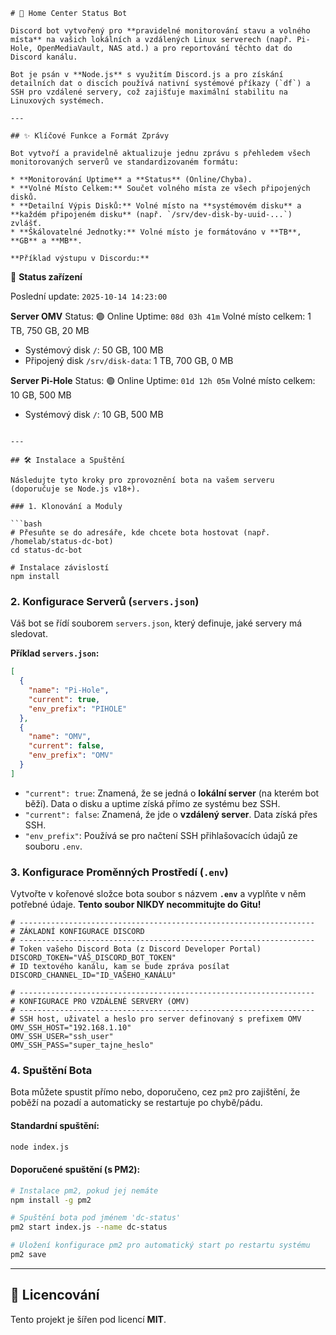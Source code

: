 ```
# 📡 Home Center Status Bot

Discord bot vytvořený pro **pravidelné monitorování stavu a volného místa** na vašich lokálních a vzdálených Linux serverech (např. Pi-Hole, OpenMediaVault, NAS atd.) a pro reportování těchto dat do Discord kanálu.

Bot je psán v **Node.js** s využitím Discord.js a pro získání detailních dat o discích používá nativní systémové příkazy (`df`) a SSH pro vzdálené servery, což zajišťuje maximální stabilitu na Linuxových systémech.

---

## ✨ Klíčové Funkce a Formát Zprávy

Bot vytvoří a pravidelně aktualizuje jednu zprávu s přehledem všech monitorovaných serverů ve standardizovaném formátu:

* **Monitorování Uptime** a **Status** (Online/Chyba).
* **Volné Místo Celkem:** Součet volného místa ze všech připojených disků.
* **Detailní Výpis Disků:** Volné místo na **systémovém disku** a **každém připojeném disku** (např. `/srv/dev-disk-by-uuid-...`) zvlášť.
* **Škálovatelné Jednotky:** Volné místo je formátováno v **TB**, **GB** a **MB**.

**Příklad výstupu v Discordu:**

```

📡 **Status zařízení**

Poslední update: `2025-10-14 14:23:00`

**Server OMV**
Status: 🟢 Online
Uptime: `08d 03h 41m`
Volné místo celkem: 1 TB, 750 GB, 20 MB

  - Systémový disk `/`: 50 GB, 100 MB
  - Připojený disk `/srv/disk-data`: 1 TB, 700 GB, 0 MB

**Server Pi-Hole**
Status: 🟢 Online
Uptime: `01d 12h 05m`
Volné místo celkem: 10 GB, 500 MB

  - Systémový disk `/`: 10 GB, 500 MB

<!-- end list -->

````

---

## 🛠️ Instalace a Spuštění

Následujte tyto kroky pro zprovoznění bota na vašem serveru (doporučuje se Node.js v18+).

### 1. Klonování a Moduly

```bash
# Přesuňte se do adresáře, kde chcete bota hostovat (např. /homelab/status-dc-bot)
cd status-dc-bot

# Instalace závislostí
npm install
````

### 2\. Konfigurace Serverů (`servers.json`)

Váš bot se řídí souborem `servers.json`, který definuje, jaké servery má sledovat.

**Příklad `servers.json`:**

```json
[
  {
    "name": "Pi-Hole",
    "current": true,
    "env_prefix": "PIHOLE" 
  },
  {
    "name": "OMV",
    "current": false,
    "env_prefix": "OMV" 
  }
]
```

  * `"current": true`: Znamená, že se jedná o **lokální server** (na kterém bot běží). Data o disku a uptime získá přímo ze systému bez SSH.
  * `"current": false`: Znamená, že jde o **vzdálený server**. Data získá přes SSH.
  * `"env_prefix"`: Používá se pro načtení SSH přihlašovacích údajů ze souboru `.env`.

### 3\. Konfigurace Proměnných Prostředí (`.env`)

Vytvořte v kořenové složce bota soubor s názvem **`.env`** a vyplňte v něm potřebné údaje. **Tento soubor NIKDY necommitujte do Gitu\!**

```dotenv
# ------------------------------------------------------------------
# ZÁKLADNÍ KONFIGURACE DISCORD
# ------------------------------------------------------------------
# Token vašeho Discord Bota (z Discord Developer Portal)
DISCORD_TOKEN="VÁŠ_DISCORD_BOT_TOKEN"
# ID textového kanálu, kam se bude zpráva posílat
DISCORD_CHANNEL_ID="ID_VAŠEHO_KANÁLU"

# ------------------------------------------------------------------
# KONFIGURACE PRO VZDÁLENÉ SERVERY (OMV)
# ------------------------------------------------------------------
# SSH host, uživatel a heslo pro server definovaný s prefixem OMV
OMV_SSH_HOST="192.168.1.10"
OMV_SSH_USER="ssh_user"
OMV_SSH_PASS="super_tajne_heslo"
```

### 4\. Spuštění Bota

Bota můžete spustit přímo nebo, doporučeno, cez `pm2` pro zajištění, že poběží na pozadí a automaticky se restartuje po chybě/pádu.

#### Standardní spuštění:

```bash
node index.js
```

#### Doporučené spuštění (s PM2):

```bash
# Instalace pm2, pokud jej nemáte
npm install -g pm2

# Spuštění bota pod jménem 'dc-status'
pm2 start index.js --name dc-status

# Uložení konfigurace pm2 pro automatický start po restartu systému
pm2 save
```

-----

## 📄 Licencování

Tento projekt je šířen pod licencí **MIT**.

```